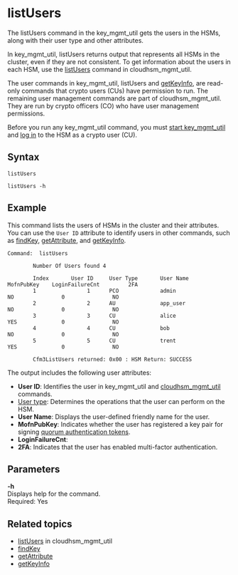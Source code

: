 # listUsers<a name="key_mgmt_util-listUsers"></a>

The listUsers command in the key\_mgmt\_util gets the users in the HSMs, along with their user type and other attributes\.

In key\_mgmt\_util, listUsers returns output that represents all HSMs in the cluster, even if they are not consistent\. To get information about the users in each HSM, use the [listUsers](#key_mgmt_util-listUsers) command in cloudhsm\_mgmt\_util\.

The user commands in key\_mgmt\_util, listUsers and [getKeyInfo](key_mgmt_util-getKeyInfo.md), are read\-only commands that crypto users \(CUs\) have permission to run\. The remaining user management commands are part of cloudhsm\_mgmt\_util\. They are run by crypto officers \(CO\) who have user management permissions\.

Before you run any key\_mgmt\_util command, you must [start key\_mgmt\_util](key_mgmt_util-getting-started.md#key_mgmt_util-start) and [log in](key_mgmt_util-getting-started.md#key_mgmt_util-log-in) to the HSM as a crypto user \(CU\)\. 

## Syntax<a name="listUsers-syntax"></a>

```
listUsers 

listUsers -h
```

## Example<a name="listUsers-examples"></a>

This command lists the users of HSMs in the cluster and their attributes\. You can use the `User ID` attribute to identify users in other commands, such as [findKey](key_mgmt_util-findKey.md), [getAttribute](key_mgmt_util-getAttribute.md), and [getKeyInfo](key_mgmt_util-getKeyInfo.md)\.

```
Command:  listUsers

        Number Of Users found 4

        Index       User ID     User Type       User Name           MofnPubKey    LoginFailureCnt         2FA
        1                1      PCO             admin                     NO               0               NO
        2                2      AU              app_user                  NO               0               NO
        3                3      CU              alice                     YES              0               NO
        4                4      CU              bob                       NO               0               NO
        5                5      CU              trent                     YES              0               NO

        Cfm3ListUsers returned: 0x00 : HSM Return: SUCCESS
```

The output includes the following user attributes:
+ **User ID**: Identifies the user in key\_mgmt\_util and [cloudhsm\_mgmt\_util](cloudhsm_mgmt_util.md) commands\.
+ [User type](manage-hsm-users.md#understanding-users): Determines the operations that the user can perform on the HSM\.
+ **User Name**: Displays the user\-defined friendly name for the user\.
+ **MofnPubKey**: Indicates whether the user has registered a key pair for signing [quorum authentication tokens](quorum-authentication.md)\.
+ **LoginFailureCnt**: 
+ **2FA**: Indicates that the user has enabled multi\-factor authentication\. 

## Parameters<a name="listUsers-parameters"></a>

**\-h**  
Displays help for the command\.   
Required: Yes

## Related topics<a name="listUsers-seealso"></a>
+ [listUsers](#key_mgmt_util-listUsers) in cloudhsm\_mgmt\_util
+ [findKey](key_mgmt_util-findKey.md)
+ [getAttribute](key_mgmt_util-getAttribute.md)
+ [getKeyInfo](key_mgmt_util-getKeyInfo.md)